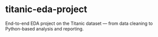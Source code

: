 # titanic-eda-project
End-to-end EDA project on the Titanic dataset — from data cleaning to Python-based analysis and reporting.
